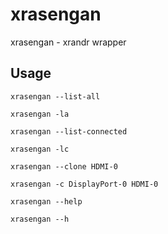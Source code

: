 xrasengan
=========

xrasengan - xrandr wrapper


Usage
-----

`xrasengan --list-all`

`xrasengan -la`


`xrasengan --list-connected`

`xrasengan -lc`


`xrasengan --clone HDMI-0`

`xrasengan -c DisplayPort-0 HDMI-0`


`xrasengan --help`

`xrasengan --h`